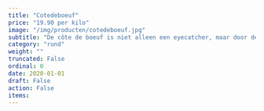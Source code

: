 ```yaml
---
title: "Cotedeboeuf"
price: "19.90 per kilo"
image: "/img/producten/cotedeboeuf.jpg"
subtitle: "De côte de boeuf is niet alleen een eyecatcher, maar door de goede verhouding tussen vet en vlees is het tevens vol van smaak en heerlijk mals. Bereid de côte de boeuf op de barbecue of in de oven."
category: "rund"
weight: ""
truncated: False
ordinal: 0
date: 2020-01-01
draft: False
action: False
items: 
---
```

